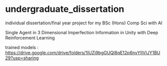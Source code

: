 # undergraduate_dissertation
individual dissertation/final year project for my BSc (Hons) Comp Sci with AI

Single Agent in 3 Dimensional Imperfection Information in Unity with Deep Reinforcement Learning

trained models : https://drive.google.com/drive/folders/1IUZj9bgGUQl8qE12p6nvYIIVIJY1BU29?usp=sharing
